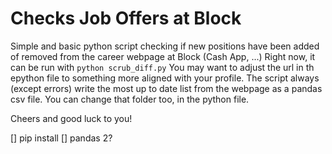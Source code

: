 # Checks Job Offers at Block
Simple and basic python script checking if new positions have been added of removed from the career webpage at Block (Cash App, ...)
Right now, it can be run with 
`python scrub_diff.py`
You may want to adjust the url in th epython file to something more aligned with your profile.
The script always (except errors) write the most up to date list from the webpage as a pandas csv file. You can change that folder too, in the python file.

Cheers and good luck to you!

[] pip install 
[] pandas 2?
